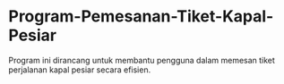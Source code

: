 # Program-Pemesanan-Tiket-Kapal-Pesiar
Program ini dirancang untuk membantu pengguna dalam memesan tiket perjalanan kapal pesiar secara efisien. 
